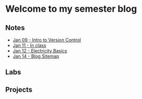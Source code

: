 # Welcome to my semester blog

## Notes

* [Jan 09 - Intro to Version Control](0109_notes.html)
* [Jan 11 - In class](0111_inClass.html)
* [Jan 12 - Electricity Basics](0112_notes.html)
* [Jan 14 - Blog Sitemap](0114_notes.html)

## Labs

## Projects
